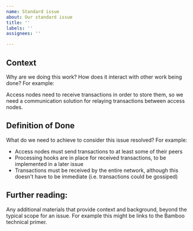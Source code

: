 ```yaml
---
name: Standard issue
about: Our standard issue
title: ''
labels: ''
assignees: ''

---
```


## Context

Why are we doing this work? How does it interact with other work being done? For example:

Access nodes need to receive transactions in order to store them, so we need a communication solution for relaying transactions between access nodes.

## Definition of Done

What do we need to achieve to consider this issue resolved? For example:

* Access nodes must send transactions to at least some of their peers
* Processing hooks are in place for received transactions, to be implemented in a later issue
* Transactions must be received by the entire network, although this doesn't have to be immediate (i.e. transactions could be gossiped)

## Further reading:

Any additional materials that provide context and background, beyond the typical scope for an issue. For example this might be links to the Bamboo technical primer.
